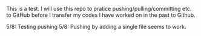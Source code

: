 This is a test. 
I will use this repo to pratice pushing/pulling/committing etc. to GitHub before I transfer my codes I have worked on in the past to Github.

5/8: Testing pushing
5/8: Pushing by adding a single file seems to work.